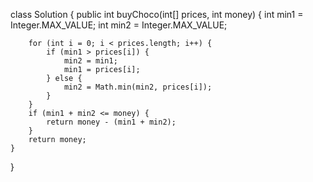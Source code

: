 class Solution {
    public int buyChoco(int[] prices, int money) {
        int min1 = Integer.MAX_VALUE;
        int min2 = Integer.MAX_VALUE;

        for (int i = 0; i < prices.length; i++) {
            if (min1 > prices[i]) {
                min2 = min1;
                min1 = prices[i];
            } else {
                min2 = Math.min(min2, prices[i]);
            }
        }
        if (min1 + min2 <= money) {
            return money - (min1 + min2);
        }
        return money;
    }
}
